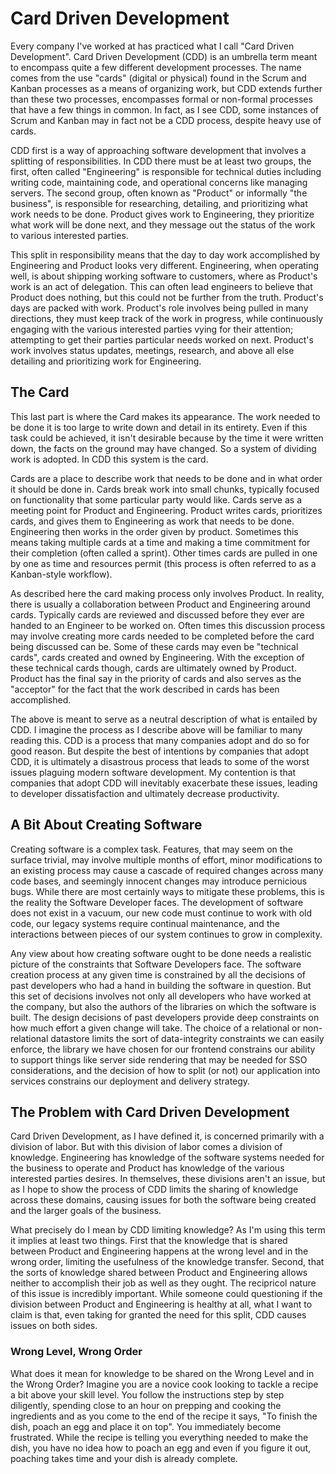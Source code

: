 # Card Driven Development

Every company I've worked at has practiced what I call "Card Driven Development". Card Driven Development (CDD) is an umbrella term meant to encompass quite a few different development processes. The name comes from the use "cards" (digital or physical) found in the Scrum and Kanban processes as a means of organizing work, but CDD extends further than these two processes, encompasses formal or non-formal processes that have a few things in common. In fact, as I see CDD, some instances of Scrum and Kanban may in fact not be a CDD process, despite heavy use of cards.

CDD first is a way of approaching software development that involves a splitting of responsibilities. In CDD there must be at least two groups, the first, often called "Engineering" is responsible for technical duties including writing code, maintaining code, and operational concerns like managing servers. The second group, often known as "Product" or informally "the business", is responsible for researching, detailing, and prioritizing what work needs to be done. Product gives work to Engineering, they prioritize what work will be done next, and they message out the status of the work to various interested parties.

This split in responsibility means that the day to day work accomplished by Engineering and Product looks very different. Engineering, when operating well, is about shipping working software to customers, where as Product's work is an act of delegation. This can often lead engineers to believe that Product does nothing, but this could not be further from the truth. Product's days are packed with work. Product's role involves being pulled in many directions, they must keep track of the work in progress, while continuously engaging with the various interested parties vying for their attention; attempting to get their parties particular needs worked on next. Product's work involves status updates, meetings, research, and above all else detailing and prioritizing work for Engineering.

## The Card

This last part is where the Card makes its appearance. The work needed to be done it is too large to write down and detail in its entirety. Even if this task could be achieved, it isn't desirable because by the time it were written down, the facts on the ground may have changed. So a system of dividing work is adopted. In CDD this system is the card.

Cards are a place to describe work that needs to be done and in what order it should be done in. Cards  break work into small chunks, typically focused on functionality that some particular party would like. Cards serve as a meeting point for Product and Engineering. Product writes cards, prioritizes cards, and gives them to Engineering as work that needs to be done. Engineering then works in the order given by product. Sometimes this means taking multiple cards at a time and making a time commitment for their completion (often called a sprint). Other times cards are pulled in one by one as time and resources permit (this process is often referred to as a Kanban-style workflow).

As described here the card making process only involves Product. In reality, there is usually a collaboration between Product and Engineering around cards. Typically cards are reviewed and discussed before they ever are handed to an Engineer to be worked on. Often times this discussion process may involve creating more cards needed to be completed before the card being discussed can be. Some of these cards may even be "technical cards", cards created and owned by Engineering. With the exception of these technical cards though, cards are ultimately owned by Product. Product has the final say in the priority of cards and also serves as the "acceptor" for the fact that the work described in cards has been accomplished.

The above is meant to serve as a neutral description of what is entailed by CDD. I imagine the process as I describe above will be familiar to many reading this. CDD is a process that many companies adopt and do so for good reason. But despite the best of intentions by companies that adopt CDD, it is ultimately a disastrous process that leads to some of the worst issues plaguing modern software development. My contention is that companies that adopt CDD will inevitably exacerbate these issues, leading to developer dissatisfaction and ultimately decrease productivity.

## A Bit About Creating Software

Creating software is a complex task. Features, that may seem on the surface trivial, may involve multiple months of effort, minor modifications to an existing process may cause a cascade of required changes across many code bases, and seemingly innocent changes may introduce pernicious bugs. While there are most certainly ways to mitigate these problems, this is the reality the Software Developer faces. The development of software does not exist in a vacuum, our new code must continue to work with old code, our legacy systems require continual maintenance, and the interactions between pieces of our system continues to grow in complexity. 

Any view about how creating software ought to be done needs a realistic picture of the constraints that Software Developers face. The software creation process at any given time is constrained by all the decisions of past developers who had a hand in building the software in question. But this set of decisions involves not only all developers who have worked at the company, but also the authors of the libraries on which the software is built. The design decisions of past developers provide deep constraints on how much effort a given change will take. The choice of a relational or non-relational datastore limits the sort of data-integrity constraints we can easily enforce, the library we have chosen for our frontend constrains our ability to support things like server side rendering that may be needed for SSO considerations, and the decision of how to split (or not) our application into services constrains our deployment and delivery strategy.

## The Problem with Card Driven Development

Card Driven Development, as I have defined it, is concerned primarily with a division of labor. But with this division of labor comes a division of knowledge. Engineering has knowledge of the software systems needed for the business to operate and Product has knowledge of the various interested parties desires. In themselves, these divisions aren't an issue, but as I hope to show the process of CDD limits the sharing of knowledge across these domains, causing issues for both the software being created and the larger goals of the business.

What precisely do I mean by CDD limiting knowledge? As I'm using this term it implies at least two things. First that the knowledge that is shared between Product and Engineering happens at the wrong level and in the wrong order, limiting the usefulness of the knowledge transfer. Second, that the sorts of knowledge shared between Product and Engineering allows neither to accomplish their job as well as they ought. The recipricol nature of this issue is incredibly important. While someone could questioning if the division between Product and Engineering is healthy at all, what I want to claim is that, even taking for granted the need for this split, CDD causes issues on both sides.

### Wrong Level, Wrong Order

What does it mean for knowledge to be shared on the Wrong Level and in the Wrong Order? Imagine you are a novice cook looking to tackle a recipe a bit above your skill level.  You follow the instructions step by step diligently, spending close to an hour on prepping and cooking the ingredients and as you come to the end of the recipe it says, "To finish the dish, poach an egg and place it on top". You immediately become frustrated. While the recipe is telling you everything needed to make the dish, you have no idea how to poach an egg and even if you figure it out, poaching takes time and your dish is already complete.


